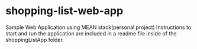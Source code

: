 # shopping-list-web-app
Sample Web Application using MEAN stack(personal project)
Instructions to start and run the application are included in a readme file inside of the shoppingListApp folder.
